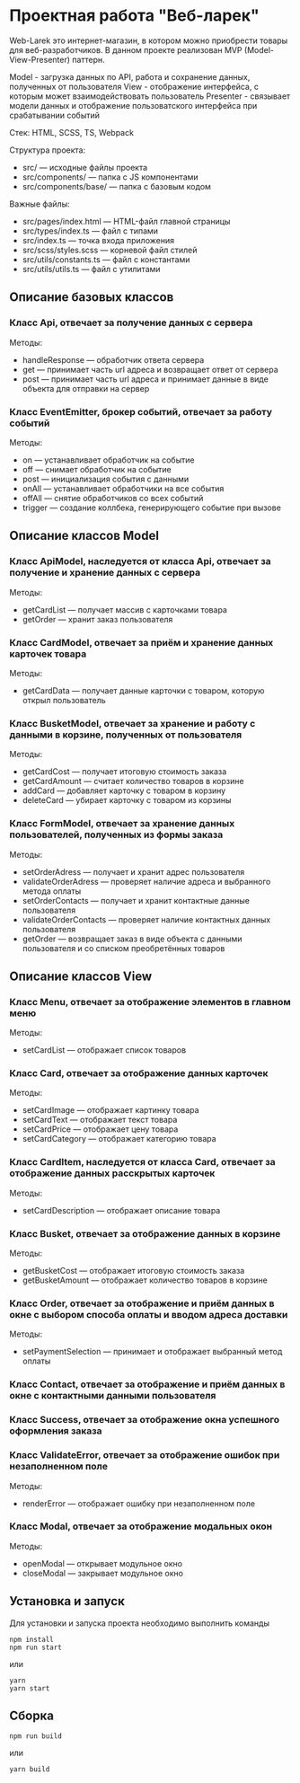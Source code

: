 # Проектная работа "Веб-ларек"

Web-Larek это интернет-магазин, в котором можно приобрести товары для веб-разработчиков. В данном проекте реализован MVP (Model-View-Presenter) паттерн.

Model - загрузка данных по API, работа и сохранение данных, полученных от пользователя
View - отображение интерфейса, с которым может взаимодействовать пользователь
Presenter - связывает модели данных и отображение пользоватского интерфейса при срабатывании событий

Стек: HTML, SCSS, TS, Webpack

Структура проекта:
- src/ — исходные файлы проекта
- src/components/ — папка с JS компонентами
- src/components/base/ — папка с базовым кодом

Важные файлы:
- src/pages/index.html — HTML-файл главной страницы
- src/types/index.ts — файл с типами
- src/index.ts — точка входа приложения
- src/scss/styles.scss — корневой файл стилей
- src/utils/constants.ts — файл с константами
- src/utils/utils.ts — файл с утилитами

## Описание базовых классов

### Класс Api, отвечает за получение данных с сервера

Методы:
- handleResponse — обработчик ответа сервера
- get — принимает часть url адреса и возвращает ответ от сервера
- post — принимает часть url адреса и принимает данные в виде объекта для отправки на сервер

### Класс EventEmitter, брокер событий, отвечает за работу событий

Методы:
- on — устанавливает обработчик на событие
- off — снимает обработчик на событие
- post — инициализация события с данными
- onAll — устанавливает обработчики на все события
- offAll — снятие обработчиков со всех событий
- trigger — создание коллбека, генерирующего событие при вызове

## Описание классов Model

### Класс ApiModel, наследуется от класса Api, отвечает за получение и хранение данных с сервера

Методы:
- getCardList — получает массив с карточками товара
- getOrder — хранит заказ пользователя

### Класс CardModel, отвечает за приём и хранение данных карточек товара

Методы:
- getCardData — получает данные карточки с товаром, которую открыл пользователь

### Класс BusketModel, отвечает за хранение и работу с данными в корзине, полученных от пользователя

Методы:
- getCardCost — получает итоговую стоимость заказа
- getCardAmount — считает количество товаров в корзине
- addCard — добавляет карточку с товаром в корзину
- deleteCard — убирает карточку с товаром из корзины

### Класс FormModel, отвечает за хранение данных пользователей, полученных из формы заказа

Методы:
- setOrderAdress — получает и хранит адрес пользователя
- validateOrderAdress — проверяет наличие адреса и выбранного метода оплаты
- setOrderContacts — получает и хранит контактные данные пользователя
- validateOrderContacts — проверяет наличие контактных данных пользователя
- getOrder — возвращает заказ в виде объекта с данными пользователя и со списком преобретённых товаров

## Описание классов View

### Класс Menu, отвечает за отображение элементов в главном меню

Методы:
- setCardList — отображает список товаров

### Класс Card, отвечает за отображение данных карточек

Методы:
- setCardImage — отображает  картинку товара
- setCardText — отображает текст товара
- setCardPrice — отображает цену товара
- setCardCategory — отображает категорию товара

### Класс CardItem, наследуется от класса Card, отвечает за отображение данных расскрытых карточек

Методы:
- setCardDescription — отображает описание товара

### Класс Busket, отвечает за отображение данных в корзине

Методы:
- getBusketCost — отображает итоговую стоимость заказа
- getBusketAmount — отображает количество товаров в корзине

### Класс Order, отвечает за отображение и приём данных в окне с выбором способа оплаты и вводом адреса доставки

Методы:
- setPaymentSelection — принимает и отображает выбранный метод оплаты

### Класс Contact, отвечает за отображение и приём данных в окне с контактными данными пользователя

### Класс Success, отвечает за отображение окна успешного оформления заказа

### Класс ValidateError, отвечает за отображение ошибок при незаполненном поле

Методы:
- renderError — отображает ошибку при незаполненном поле

### Класс Modal, отвечает за отображение модальных окон

Методы:
- openModal — открывает модульное окно
- closeModal — закрывает модульное окно

## Установка и запуск
Для установки и запуска проекта необходимо выполнить команды

```
npm install
npm run start
```

или

```
yarn
yarn start
```
## Сборка

```
npm run build
```

или

```
yarn build
```
